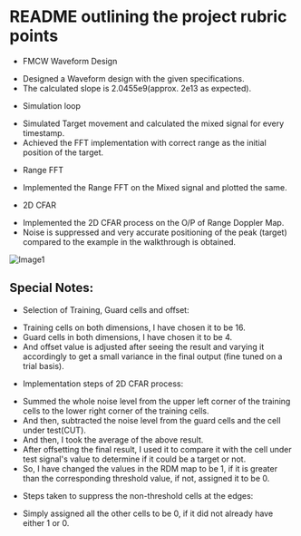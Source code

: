 # README outlining the project rubric points

* FMCW Waveform Design
- Designed a Waveform design with the given specifications. 
- The calculated slope is 2.0455e9(approx. 2e13 as expected).

* Simulation loop
- Simulated Target movement and calculated the mixed signal for every timestamp.
- Achieved the FFT implementation with correct range as the initial position of the target.

* Range FFT
- Implemented the Range FFT on the Mixed signal and plotted the same.

* 2D CFAR
- Implemented the 2D CFAR process on the O/P of Range Doppler Map.
- Noise is suppressed and very accurate positioning of the peak (target) compared to the example
in the walkthrough is obtained. 

![Image1](https://github.com/diwamanic/Udacity_Sensor_fusion_Radar_Target_Generation_and_Detection/blob/master/Media/Final_Result_Image.jpg)

## Special Notes:
* Selection of Training, Guard cells and offset:
- Training cells on both dimensions, I have chosen it to be 16.
- Guard cells in both dimensions, I have chosen it to be 4.
- And offset value is adjusted after seeing the result and varying it accordingly to get
a small variance in the final output (fine tuned on a trial basis).

* Implementation steps of 2D CFAR process:
- Summed the whole noise level from the upper left corner of the training cells to the
lower right corner of the training cells.
- And then, subtracted the noise level from the guard cells and the cell under test(CUT).
- And then, I took the average of the above result.
- After offsetting the final result, I used it to compare it with the cell under test signal's value
to determine if it could be a target or not.
- So, I have changed the values in the RDM map to be 1, if it is greater than the corresponding 
threshold value, if not, assigned it to be 0.

* Steps taken to suppress the non-threshold cells at the edges:
- Simply assigned all the other cells to be 0, if it did not already have either 1 or 0.
